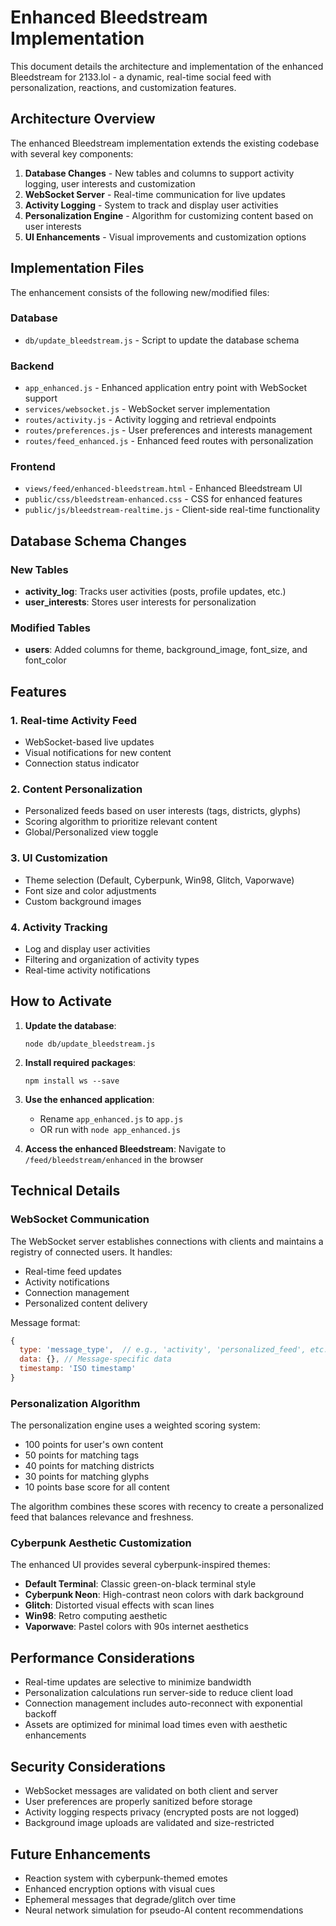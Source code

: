 # Enhanced Bleedstream Implementation

This document details the architecture and implementation of the enhanced Bleedstream for 2133.lol - a dynamic, real-time social feed with personalization, reactions, and customization features.

## Architecture Overview

The enhanced Bleedstream implementation extends the existing codebase with several key components:

1. **Database Changes** - New tables and columns to support activity logging, user interests and customization
2. **WebSocket Server** - Real-time communication for live updates
3. **Activity Logging** - System to track and display user activities
4. **Personalization Engine** - Algorithm for customizing content based on user interests
5. **UI Enhancements** - Visual improvements and customization options

## Implementation Files

The enhancement consists of the following new/modified files:

### Database
- `db/update_bleedstream.js` - Script to update the database schema

### Backend
- `app_enhanced.js` - Enhanced application entry point with WebSocket support
- `services/websocket.js` - WebSocket server implementation
- `routes/activity.js` - Activity logging and retrieval endpoints
- `routes/preferences.js` - User preferences and interests management
- `routes/feed_enhanced.js` - Enhanced feed routes with personalization

### Frontend
- `views/feed/enhanced-bleedstream.html` - Enhanced Bleedstream UI
- `public/css/bleedstream-enhanced.css` - CSS for enhanced features
- `public/js/bleedstream-realtime.js` - Client-side real-time functionality

## Database Schema Changes

### New Tables
- **activity_log**: Tracks user activities (posts, profile updates, etc.)
- **user_interests**: Stores user interests for personalization

### Modified Tables
- **users**: Added columns for theme, background_image, font_size, and font_color

## Features

### 1. Real-time Activity Feed
- WebSocket-based live updates
- Visual notifications for new content
- Connection status indicator

### 2. Content Personalization 
- Personalized feeds based on user interests (tags, districts, glyphs)
- Scoring algorithm to prioritize relevant content
- Global/Personalized view toggle

### 3. UI Customization
- Theme selection (Default, Cyberpunk, Win98, Glitch, Vaporwave)
- Font size and color adjustments
- Custom background images

### 4. Activity Tracking
- Log and display user activities
- Filtering and organization of activity types
- Real-time activity notifications

## How to Activate

1. **Update the database**:
   ```
   node db/update_bleedstream.js
   ```

2. **Install required packages**:
   ```
   npm install ws --save
   ```

3. **Use the enhanced application**:
   - Rename `app_enhanced.js` to `app.js` 
   - OR run with `node app_enhanced.js`

4. **Access the enhanced Bleedstream**:
   Navigate to `/feed/bleedstream/enhanced` in the browser

## Technical Details

### WebSocket Communication

The WebSocket server establishes connections with clients and maintains a registry of connected users. It handles:

- Real-time feed updates
- Activity notifications
- Connection management
- Personalized content delivery

Message format:
```javascript
{
  type: 'message_type',  // e.g., 'activity', 'personalized_feed', etc.
  data: {}, // Message-specific data
  timestamp: 'ISO timestamp'
}
```

### Personalization Algorithm

The personalization engine uses a weighted scoring system:
- 100 points for user's own content
- 50 points for matching tags
- 40 points for matching districts 
- 30 points for matching glyphs
- 10 points base score for all content

The algorithm combines these scores with recency to create a personalized feed that balances relevance and freshness.

### Cyberpunk Aesthetic Customization

The enhanced UI provides several cyberpunk-inspired themes:
- **Default Terminal**: Classic green-on-black terminal style
- **Cyberpunk Neon**: High-contrast neon colors with dark background
- **Glitch**: Distorted visual effects with scan lines
- **Win98**: Retro computing aesthetic
- **Vaporwave**: Pastel colors with 90s internet aesthetics

## Performance Considerations

- Real-time updates are selective to minimize bandwidth
- Personalization calculations run server-side to reduce client load
- Connection management includes auto-reconnect with exponential backoff
- Assets are optimized for minimal load times even with aesthetic enhancements

## Security Considerations

- WebSocket messages are validated on both client and server
- User preferences are properly sanitized before storage
- Activity logging respects privacy (encrypted posts are not logged)
- Background image uploads are validated and size-restricted

## Future Enhancements

- Reaction system with cyberpunk-themed emotes
- Enhanced encryption options with visual cues
- Ephemeral messages that degrade/glitch over time
- Neural network simulation for pseudo-AI content recommendations